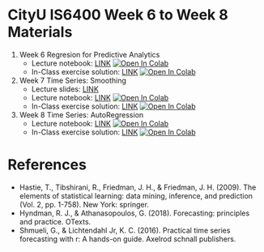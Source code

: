# CityU IS6400 Week 6 to Week 8 Materials
1. Week 6 Regresion for Predictive Analytics
    - Lecture notebook: [LINK](https://github.com/zhiyzuo/IS6400-Regression/blob/main/Week-6-Regresion/IS6400-2122B-CityU-IS-Week-6-Regression.ipynb) [![Open In Colab](https://colab.research.google.com/assets/colab-badge.svg)](https://colab.research.google.com/github/zhiyzuo/IS6400-Regression/blob/main/Week-6-Regresion/IS6400-2122B-CityU-IS-Week-6-Regression.ipynb)
    - In-Class exercise solution: [LINK](https://github.com/zhiyzuo/IS6400-Regression/blob/main/Week-6-Regresion/IS6400-2122B-CityU-IS-Week-6-Regression-Solution.ipynb) [![Open In Colab](https://colab.research.google.com/assets/colab-badge.svg)](https://colab.research.google.com/github/zhiyzuo/IS6400-Regression/blob/main/Week-6-Regresion/IS6400-2122B-CityU-IS-Week-6-Regression-Solution.ipynb)
2. Week 7 Time Series: Smoothing
    - Lecture slides: [LINK](https://github.com/zhiyzuo/IS6400-Regression/raw/main/Week-7-Time-Series-I-Smoothing/IS6400%20Week%207.pptx)
    - Lecture notebook: [LINK](https://github.com/zhiyzuo/IS6400-Regression/blob/main/Week-7-Time-Series-I-Smoothing/IS6400-2122B-CityU-IS-Week-7-Time_Series-Smoothing.ipynb) [![Open In Colab](https://colab.research.google.com/assets/colab-badge.svg)](https://colab.research.google.com/github/zhiyzuo/IS6400-Regression/blob/main/Week-7-Time-Series-I-Smoothing/IS6400-2122B-CityU-IS-Week-7-Time_Series-Smoothing.ipynb)
    - In-Class exercise solution: [LINK](https://github.com/zhiyzuo/IS6400-Regression/blob/main/Week-7-Time-Series-I-Smoothing/IS6400-2122B-CityU-IS-Week-7-Time_Series-Smoothing-Solution.ipynb) [![Open In Colab](https://colab.research.google.com/assets/colab-badge.svg)](https://colab.research.google.com/github/zhiyzuo/IS6400-Regression/blob/main/Week-7-Time-Series-I-Smoothing/IS6400-2122B-CityU-IS-Week-7-Time_Series-Smoothing-Solution.ipynb)
3. Week 8 Time Series: AutoRegression
    - Lecture notebook: [LINK](https://github.com/zhiyzuo/IS6400-Regression/blob/main/Week-8-Time-Series-II-AutoRegression/IS6400-2122B-CityU-IS-Week-8-Time_Series_AutoRegression.ipynb) [![Open In Colab](https://colab.research.google.com/assets/colab-badge.svg)](https://colab.research.google.com/github/zhiyzuo/IS6400-Regression/blob/main/Week-8-Time-Series-II-AutoRegression/IS6400-2122B-CityU-IS-Week-8-Time_Series_AutoRegression.ipynb)
    - In-Class exercise solution: [LINK](https://github.com/zhiyzuo/IS6400-Regression/blob/main/Week-8-Time-Series-II-AutoRegression/IS6400-2122B-CityU-IS-Week-8-Time_Series_AutoRegression-Solution.ipynb) [![Open In Colab](https://colab.research.google.com/assets/colab-badge.svg)](https://colab.research.google.com/github/zhiyzuo/IS6400-Regression/blob/main/Week-8-Time-Series-II-AutoRegression/IS6400-2122B-CityU-IS-Week-8-Time_Series_AutoRegression-Solution.ipynb)

# References
- Hastie, T., Tibshirani, R., Friedman, J. H., & Friedman, J. H. (2009). The elements of statistical learning: data mining, inference, and prediction (Vol. 2, pp. 1-758). New York: springer.
- Hyndman, R. J., & Athanasopoulos, G. (2018). Forecasting: principles and practice. OTexts.
- Shmueli, G., & Lichtendahl Jr, K. C. (2016). Practical time series forecasting with r: A hands-on guide. Axelrod schnall publishers.
